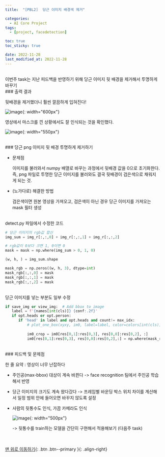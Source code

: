 ```yaml
---
title:  "[PBL2]  당근 이미지 배경색 제거" 

categories:
  - AI Core Project
tags:
  - [project, facedetection]

toc: true
toc_sticky: true

date: 2022-11-28
last_modified_at: 2022-11-28
---
```



<br/> 
이번주 task는 지난 피드백을 반영하기 위해 당근 이미지 뒷 배경을 제거해서 투명하게 바꾸기


<br/> 
### 출력 결과

뒷배경을 제거했더니 훨씬 깔끔하게 입혀진다!

![image](https://user-images.githubusercontent.com/86834982/204152054-11ad5e99-6320-4c9f-af0f-4c5d560df37c.png){: width="600px"}  

영상에서 마스크를 낀 상황에서도 잘 인식되는 것을 확인했다. 

![image](https://user-images.githubusercontent.com/86834982/204152168-c6fdf67f-094a-403f-8f49-72aa0e5c2ae3.png){: width="550px"}  


<br/> 
### 당근 png 이미지 뒷 배경 투명하게 제거하기

- 문제점
    
    이미지를 불러와서 numpy 배열로 바꾸는 과정에서 뒷배경 값을 0으로 초기화한다. 즉, png 파일로 투명한 당근 이미지를 불러와도 결국 뒷배경이 검은색으로 채워지게 되는 것. 
    
- (노가다로) 해결한 방법 
    
    검은색이면 원본 영상을 가져오고, 검은색이 아닌 경우 당근 이미지를 가져오는 mask 필터 생성
    
<br/> 
detect.py 파일에서 수정한 코드

```python
# 당근 이미지의 rgb값 합산
img_sum = img_r[:,:,0] + img_r[:,:,1] + img_r[:,:,2]

# rgb값이 0보다 크면 1, 0이면 0
mask = mask = np.where(img_sum > 0, 1, 0)

(w, h, ) = img_sum.shape

mask_rgb = np.zeros((w, h, 3), dtype=int)
mask_rgb[:,:,0] = mask
mask_rgb[:,:,1] = mask
mask_rgb[:,:,2] = mask
```
<br/> 
당근 이미지를 넣는 부분도 일부 수정

```python
if save_img or view_img:  # Add bbox to image
   label = f'{names[int(cls)]} {conf:.2f}'
   if opt.heads or opt.person:
      if 'head' in label and opt.heads and count!= max_idx:
          # plot_one_box(xyxy, im0, label=label, color=colors[int(cls)], line_thickness=3)
                                
          im0_crop = im0[res[0,1]:res[0,3], res[0,0]:res[0,2], :]
          im0[res[0,1]:res[0,3], res[0,0]:res[0,2],:] = np.where(mask_rgb > 0, img_r, im0_crop)
```


<br/> 
### 피드백 및 문제점

한 줄 요약 : 영상이 너무 난잡하다

- 주인공(max-bbox) 대상이 계속 바뀐다  ->  face recognition 팀에서 주인공 학습해서 반영
    
- 당근 이미지의 크기도 계속 왔다갔다  -> 프레임별 바운딩 박스 위치 차이를 계산해서 일정 범위 안에 들어오면 바꾸지 않도록 설정
    
- 사람의 뒷통수도 인식, 가끔 카메라도 인식
    
    ![image](https://user-images.githubusercontent.com/86834982/204152055-0499152c-0e62-48ee-81fb-6eaf7e97c739.png){: width="500px"}  
    
    ->  뒷통수를 train하는 모델을 간단히 구현해서 적용해보기 (다음주 task)


<br/><br/>
[맨 위로 이동하기](#){: .btn .btn--primary }{: .align-right}
